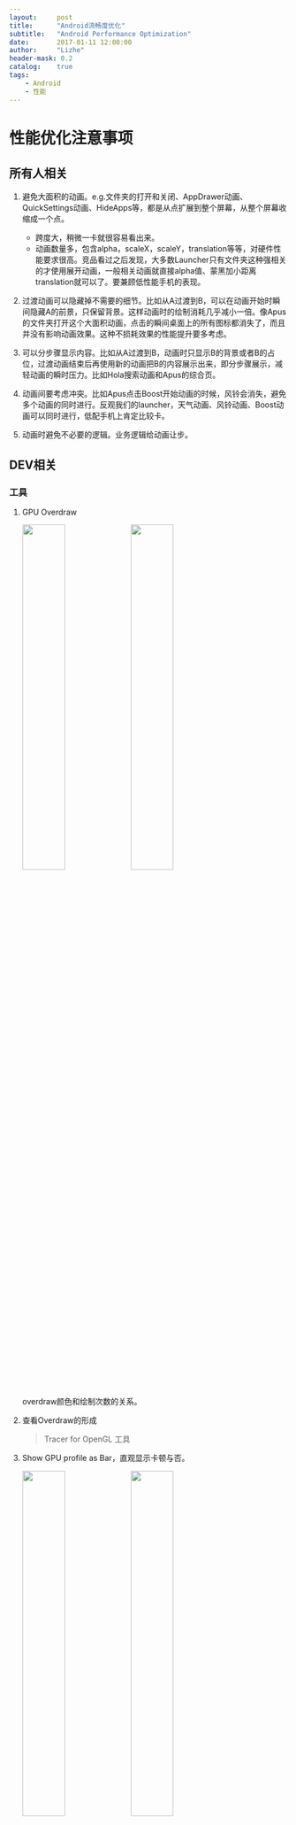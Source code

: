 ```yaml
---
layout:     post
title:      "Android流畅度优化"
subtitle:   "Android Performance Optimization"
date:       2017-01-11 12:00:00
author:     "Lizhe"
header-mask: 0.2
catalog:    true
tags:
    - Android
    - 性能
---
```



# 性能优化注意事项


## 所有人相关

1. 避免大面积的动画。e.g.文件夹的打开和关闭、AppDrawer动画、QuickSettings动画、HideApps等，都是从点扩展到整个屏幕，从整个屏幕收缩成一个点。

   * 跨度大，稍微一卡就很容易看出来。
   * 动画数量多，包含alpha，scaleX，scaleY，translation等等，对硬件性能要求很高。竞品看过之后发现，大多数Launcher只有文件夹这种强相关的才使用展开动画，一般相关动画就直接alpha值、蒙黑加小距离translation就可以了。要兼顾低性能手机的表现。

2. 过渡动画可以隐藏掉不需要的细节。比如从A过渡到B，可以在动画开始时瞬间隐藏A的前景，只保留背景。这样动画时的绘制消耗几乎减小一倍。像Apus的文件夹打开这个大面积动画，点击的瞬间桌面上的所有图标都消失了，而且并没有影响动画效果。这种不损耗效果的性能提升要多考虑。

3. 可以分步骤显示内容。比如从A过渡到B，动画时只显示B的背景或者B的占位，过渡动画结束后再使用新的动画把B的内容展示出来，即分步骤展示，减轻动画的瞬时压力。比如Hola搜索动画和Apus的综合页。

4. 动画间要考虑冲突。比如Apus点击Boost开始动画的时候，风铃会消失，避免多个动画的同时进行。反观我们的launcher，天气动画、风铃动画、Boost动画可以同时进行，低配手机上肯定比较卡。

5. 动画时避免不必要的逻辑。业务逻辑给动画让步。

## DEV相关

### 工具

1. GPU Overdraw

    <img src="6.png" style="width:40%" />
    <img src="2.png" style="width:40%" />
    <br/>

   overdraw颜色和绘制次数的关系。
2. 查看Overdraw的形成
   > Tracer for OpenGL 工具

3. Show GPU profile as Bar，直观显示卡顿与否。

    <img src="11.png" style="width:40%" />
    <img src="14.png" style="width:40%" />
    <br/>

    <img src="12.png" style="width:40%" />
    <img src="13.png" style="width:40%" />
    <br/>
4. BlockCanary

   不能用太差的手机。
5. StrictMode，检查IO
6. Systrace/Method trace
7. View Hierarchy/Layout Inspector
8. Lint

### 知识点

1. 选择尽量简单的绘制方案。
   * 壁纸绘制，使用ColorFilter

     ```java
     mWallpaperPaint.setColorFilter(new LightingColorFilter(0xff262626, Color.TRANSPARENT));
     ```

   * 分段背景绘制, 新闻页

     <img src="4.png" style="width:40%"></img>

   * onDraw中使用clipRect
2. 写完功能多想想，显示B之后要隐藏A。
3. 针对复杂的Layout，使用RelativeLayout减少ViewTree深度。
4. 针对include情况，使用Merge标签减少ViewTree深度。
5. 无意义代码要放在动画开始之前。例如Flurry
6. 耗时操作要注意不能阻塞主线程。例如数据库操作、耗时Utils
7. SharedPreference分文件，无跨进程的需求一定注意。
8. 慎用TextView的ellipsize：marquee，View的fadingEdge
9. 不要使用LinearLayout的嵌套Weight布局。measure指数爆炸
10. Activity的layout如果根节点必须定义background属性，则将theme的windowBackground指定为@null
11. 重写onDraw一定不能包含耗时操作以及临时变量。例如在ondraw、getview中应减少对象申请，尽量重用。更多是一些逻辑上的东西，例如循环中不断申请局部变量等
12. xml里面View节点不能包含冗余属性。
13. 使用TextView的CompoundDrawable代替TextView+ImageView。
14. 尽量不要在Launcher上堆砌过多的View，改用Activity来实现。
	
	<img src="15.png" style="width:40%"></img>
15. 慎用Alpha
16. 用TextView/EditText的时候，如果这个TextView会运行时setText或setHint，那么它的layout\_width最好是match\_parent或固定宽度。防止requestLayout
17. LinearLayout里面有多个TextView时，注意设置baselineAligned属性为false。防止requestLayout
18. 技术选型要考虑过度绘制。
19. RecyclerView和ListView的选择。

### OverDesign

1. 复杂的Layout层级，重叠的View，复杂的逻辑
2. 开发人员无节制的View堆砌，究其根本无非是产品无节制的需求设计。
3. 由俭入奢易，由奢入俭难


